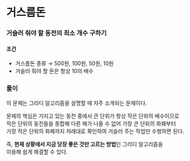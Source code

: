 # 거스름돈
### 거슬러 줘야 할 동전의 최소 개수 구하기 
#### 조건
- 거스름돈 종류 → 500원, 100원, 50원, 10원
- 거슬러 줘야 할 돈은 항상 10의 배수
### 풀이
이 문제는 그리디 알고리즘을 설명할 때 자주 소개되는 문제이다.  

문제의 핵심은 가지고 있는 동전 중에서 큰 단위가 항상 작은 단위의 배수이므로  
작은 단위의 동전들을 종합해 다른 해가 나올 수 없어 가장 큰 단위의 화폐부터  
가장 작은 단위의 화폐까지 차례대로 확인하여 거슬러 주는 작업만 수행하면 된다.  

즉, **현재 상황에서 지금 당장 좋은 것만 고르는 방법**인 그리디 알고리즘을  
이용해 쉽게 해결할 수 있다.